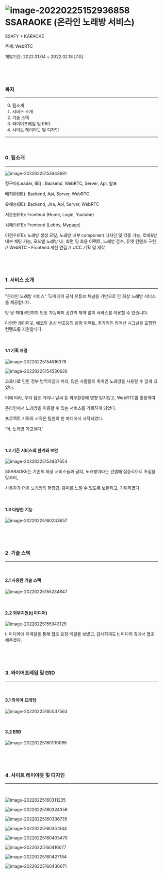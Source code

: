 # ![image-20220225152936858](README.assets/image-20220225152936858.png)  SSARAOKE (온라인 노래방 서비스) 

SSAFY + KARAOKE

주제:  WebRTC

개발기간:  2022.01.04 ~ 2022.02.18  [7주]

​																												

​																																

### 목차 

---

0. 팀소개
1. 서비스 소개
2. 기술 스택
3. 와이어프레임 및 ERD
4. 사이트 레이아웃 및 디자인

---

​																																							

### 0. 팀소개

---

![image-20220225153643981](README.assets/image-20220225153643981.png)



정구아(Leader, BE) : Backend, WebRTC, Server, Api, 발표

배지환(BE): Backend, Api, Server, WebRTC

유혜승(BE): Backend, Jira, Api, Server, WebRTC

서승원(FE): Frontend (Home, Login, Youtube)

김혜란(FE): Frontend (Lobby, Mypage)

이현우(FE): 노래방 생성 모달, 노래방 내부 component 디자인 및 각종 기능, 로비&방 내부 채팅 기능, 모드별 노래방 UI, 화면 및 호응 이펙트, 노래방 점수, 듀엣 컨텐츠 구현  // WebRTC - Frontend 세션 연결 // UCC 기획 및 제작

​                                                 	

​									      					

### 1. 서비스 소개

---

"온라인 노래방 서비스" TJ미디어 공식 유튜브 채널을 기반으로 한 화상 노래방 서비스를 제공합니다.  

방 당 최대 6인까지 입장 가능하며 공간의 제약 없이 서비스를 이용할 수 있습니다.  

다양한 레이아웃, 에코와 음성 변조등의 음향 이펙트, 추가적인 리액션 시그널을 포함한 컨텐츠를 지원합니다.  

​																										

#### 1.1 기획 배경

![image-20220225154516379](README.assets/image-20220225154516379.png)

![image-20220225154530626](README.assets/image-20220225154530626.png)

코로나로 인한 정부 방역지침에 따라, 많은 사람들의 취미인 노래방을 사용할 수 없게 되었다.

이에 따라, 우리 팀은 거리나 날씨 등 외부환경에 영향 받지않고, WebRTC를 활용하여 

온라인에서 노래방을 이용할 수 있는 서비스를 기획하게 되었다. 

프로젝트 기획의 시작은 팀원의 한 마디에서 시작되었다. 

'아, 노래방 가고싶다.'

​																																		

#### 1.2 기존 서비스의 한계와 보완

![image-20220225154937654](README.assets/image-20220225154937654.png)

SSARAOKE는 기존의 화상 서비스들과 달리, 노래방이라는 컨셉에 집중적으로 초점을 맞추어,

사용자가 더욱 노래방의 현장감, 흥미를 느낄 수 있도록 보완하고, 기획하였다.

​																			

#### 1.3 다양한 기능

![image-20220225160243657](README.assets/image-20220225160243657.png)

​									

​																																																																							

### 2. 기술 스택

---

​																									

#### 2.1 사용한 기술 스택

![image-20220225155234647](README.assets/image-20220225155234647.png)

​																																										

#### 2.2 외부지원(tj 미디어)

![image-20220225155343129](README.assets/image-20220225155343129.png)

tj 미디어에 이메일을 통해 협조 요청 메일을 보냈고, 감사하게도 tj 미디어 측에서 협조해주셨다.

​																

​																					

### 3. 와이어프레임 및 ERD

---

​																											

####   3.1 와이어 프레임

![image-20220225160037563](README.assets/image-20220225160037563.png)

​																																

####   3.2 ERD

![image-20220225160139088](README.assets/image-20220225160139088.png)

​																																															

​																																				

### 4. 사이트 레이아웃 및 디자인

---

​																													

![image-20220225160311235](README.assets/image-20220225160311235.png)

![image-20220225160324356](README.assets/image-20220225160324356.png)

![image-20220225160336735](README.assets/image-20220225160336735.png)

![image-20220225160351344](README.assets/image-20220225160351344.png)

![image-20220225160405470](README.assets/image-20220225160405470.png)

![image-20220225160416077](README.assets/image-20220225160416077.png)

![image-20220225160427184](README.assets/image-20220225160427184.png)

![image-20220225160436071](README.assets/image-20220225160436071.png)
